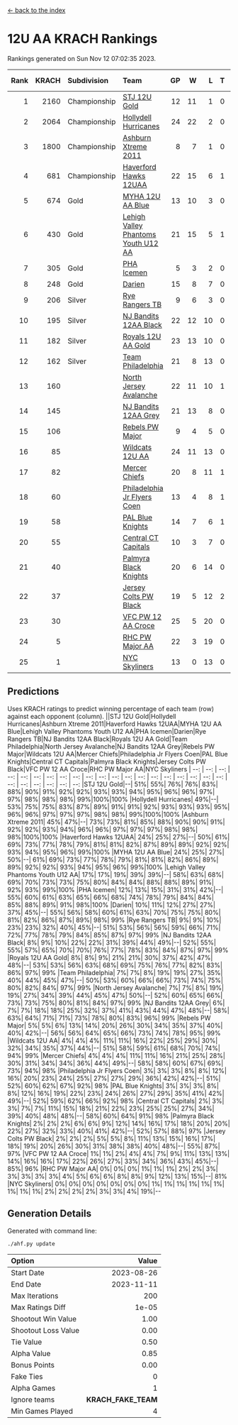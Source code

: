[<- back to the index](readme.md)
# 12U AA KRACH Rankings
Rankings generated on Sun Nov 12 07:02:35 2023.

Rank|KRACH|Subdivision|Team|GP|W|L|T|OTW|OTL|SoS|Exp Wins|Win Diff
---:|---:|:---|:---|---:|---:|---:|---:|---:|---:|---:|---:|---:
1|2160|Championship|[STJ 12U Gold](https://gamesheetstats.com/seasons/3659/teams/141122/schedule)|12|11|1|0|1|0|234|11.8|-0.0
2|2064|Championship|[Hollydell Hurricanes](https://gamesheetstats.com/seasons/3659/teams/141133/schedule)|24|22|2|0|4|0|238|22.8|-0.0
3|1800|Championship|[Ashburn Xtreme 2011](https://gamesheetstats.com/seasons/3659/teams/141121/schedule)|8|7|1|0|0|0|370|7.8|-0.0
4|681|Championship|[Haverford Hawks 12UAA](https://gamesheetstats.com/seasons/3659/teams/141127/schedule)|22|15|6|1|1|2|581|16.3|-0.0
5|674|Gold|[MYHA 12U AA Blue](https://gamesheetstats.com/seasons/3659/teams/141123/schedule)|13|10|3|0|1|1|312|10.9|0.0
6|430|Gold|[Lehigh Valley Phantoms Youth U12 AA](https://gamesheetstats.com/seasons/3659/teams/141129/schedule)|21|15|5|1|0|0|299|16.4|0.0
7|305|Gold|[PHA Icemen](https://gamesheetstats.com/seasons/3659/teams/141145/schedule)|5|3|2|0|0|0|249|3.9|0.0
8|248|Gold|[Darien](https://gamesheetstats.com/seasons/3659/teams/141125/schedule)|15|8|7|0|1|1|440|8.9|0.0
9|206|Silver|[Rye Rangers TB](https://gamesheetstats.com/seasons/3659/teams/141140/schedule)|9|6|3|0|0|1|108|6.9|0.0
10|195|Silver|[NJ Bandits 12AA Black](https://gamesheetstats.com/seasons/3659/teams/141126/schedule)|22|12|10|0|0|1|415|12.9|0.0
11|182|Silver|[Royals 12U AA Gold](https://gamesheetstats.com/seasons/3659/teams/141142/schedule)|23|13|10|0|2|0|348|13.9|0.0
12|162|Silver|[Team Philadelphia](https://gamesheetstats.com/seasons/3659/teams/141128/schedule)|21|8|13|0|2|3|668|8.9|0.0
13|160||[North Jersey Avalanche](https://gamesheetstats.com/seasons/3659/teams/141137/schedule)|22|11|10|1|1|2|272|12.4|0.0
14|145||[NJ Bandits 12AA Grey](https://gamesheetstats.com/seasons/3659/teams/141134/schedule)|21|13|8|0|1|1|201|13.9|0.0
15|106||[Rebels PW Major](https://gamesheetstats.com/seasons/3659/teams/141138/schedule)|9|4|5|0|1|0|144|4.9|0.0
16|85||[Wildcats 12U AA](https://gamesheetstats.com/seasons/3659/teams/141136/schedule)|24|11|13|0|0|0|368|11.9|0.0
17|82||[Mercer Chiefs](https://gamesheetstats.com/seasons/3659/teams/141135/schedule)|20|8|11|1|1|1|329|9.4|0.0
18|60||[Philadelphia Jr Flyers Coen](https://gamesheetstats.com/seasons/3659/teams/141143/schedule)|13|4|8|1|0|0|453|5.4|0.0
19|58||[PAL Blue Knights](https://gamesheetstats.com/seasons/3659/teams/141139/schedule)|14|7|6|1|0|1|74|8.4|0.0
20|55||[Central CT Capitals](https://gamesheetstats.com/seasons/3659/teams/141124/schedule)|10|3|7|0|0|2|355|3.9|0.0
21|40||[Palmyra Black Knights](https://gamesheetstats.com/seasons/3659/teams/141130/schedule)|20|6|14|0|1|1|482|6.9|0.0
22|37||[Jersey Colts PW Black](https://gamesheetstats.com/seasons/3659/teams/141141/schedule)|19|5|12|2|0|0|158|6.9|0.0
23|30||[VFC PW 12 AA Croce](https://gamesheetstats.com/seasons/3659/teams/141131/schedule)|25|5|20|0|1|1|685|5.9|0.0
24|5||[RHC PW Major AA](https://gamesheetstats.com/seasons/3659/teams/141132/schedule)|22|3|19|0|0|0|272|3.9|0.0
25|1||[NYC Skyliners](https://gamesheetstats.com/seasons/3659/teams/141144/schedule)|13|0|13|0|0|0|127|0.9|0.0

## Predictions
Uses KRACH ratings to predict winning percentage of each team (row) against each opponent (column).
||STJ 12U Gold|Hollydell Hurricanes|Ashburn Xtreme 2011|Haverford Hawks 12UAA|MYHA 12U AA Blue|Lehigh Valley Phantoms Youth U12 AA|PHA Icemen|Darien|Rye Rangers TB|NJ Bandits 12AA Black|Royals 12U AA Gold|Team Philadelphia|North Jersey Avalanche|NJ Bandits 12AA Grey|Rebels PW Major|Wildcats 12U AA|Mercer Chiefs|Philadelphia Jr Flyers Coen|PAL Blue Knights|Central CT Capitals|Palmyra Black Knights|Jersey Colts PW Black|VFC PW 12 AA Croce|RHC PW Major AA|NYC Skyliners
| --: | --: | --: | --: | --: | --: | --: | --: | --: | --: | --: | --: | --: | --: | --: | --: | --: | --: | --: | --: | --: | --: | --: | --: | --: | --: 
|STJ 12U Gold|--| 51%| 55%| 76%| 76%| 83%| 88%| 90%| 91%| 92%| 92%| 93%| 93%| 94%| 95%| 96%| 96%| 97%| 97%| 98%| 98%| 98%| 99%|100%|100%
|Hollydell Hurricanes| 49%|--| 53%| 75%| 75%| 83%| 87%| 89%| 91%| 91%| 92%| 93%| 93%| 93%| 95%| 96%| 96%| 97%| 97%| 97%| 98%| 98%| 99%|100%|100%
|Ashburn Xtreme 2011| 45%| 47%|--| 73%| 73%| 81%| 85%| 88%| 90%| 90%| 91%| 92%| 92%| 93%| 94%| 96%| 96%| 97%| 97%| 97%| 98%| 98%| 98%|100%|100%
|Haverford Hawks 12UAA| 24%| 25%| 27%|--| 50%| 61%| 69%| 73%| 77%| 78%| 79%| 81%| 81%| 82%| 87%| 89%| 89%| 92%| 92%| 93%| 94%| 95%| 96%| 99%|100%
|MYHA 12U AA Blue| 24%| 25%| 27%| 50%|--| 61%| 69%| 73%| 77%| 78%| 79%| 81%| 81%| 82%| 86%| 89%| 89%| 92%| 92%| 93%| 94%| 95%| 96%| 99%|100%
|Lehigh Valley Phantoms Youth U12 AA| 17%| 17%| 19%| 39%| 39%|--| 58%| 63%| 68%| 69%| 70%| 73%| 73%| 75%| 80%| 84%| 84%| 88%| 88%| 89%| 91%| 92%| 93%| 99%|100%
|PHA Icemen| 12%| 13%| 15%| 31%| 31%| 42%|--| 55%| 60%| 61%| 63%| 65%| 66%| 68%| 74%| 78%| 79%| 84%| 84%| 85%| 88%| 89%| 91%| 98%|100%
|Darien| 10%| 11%| 12%| 27%| 27%| 37%| 45%|--| 55%| 56%| 58%| 60%| 61%| 63%| 70%| 75%| 75%| 80%| 81%| 82%| 86%| 87%| 89%| 98%| 99%
|Rye Rangers TB|  9%|  9%| 10%| 23%| 23%| 32%| 40%| 45%|--| 51%| 53%| 56%| 56%| 59%| 66%| 71%| 72%| 77%| 78%| 79%| 84%| 85%| 87%| 97%| 99%
|NJ Bandits 12AA Black|  8%|  9%| 10%| 22%| 22%| 31%| 39%| 44%| 49%|--| 52%| 55%| 55%| 57%| 65%| 70%| 70%| 76%| 77%| 78%| 83%| 84%| 87%| 97%| 99%
|Royals 12U AA Gold|  8%|  8%|  9%| 21%| 21%| 30%| 37%| 42%| 47%| 48%|--| 53%| 53%| 56%| 63%| 68%| 69%| 75%| 76%| 77%| 82%| 83%| 86%| 97%| 99%
|Team Philadelphia|  7%|  7%|  8%| 19%| 19%| 27%| 35%| 40%| 44%| 45%| 47%|--| 50%| 53%| 60%| 66%| 66%| 73%| 74%| 75%| 80%| 82%| 84%| 97%| 99%
|North Jersey Avalanche|  7%|  7%|  8%| 19%| 19%| 27%| 34%| 39%| 44%| 45%| 47%| 50%|--| 52%| 60%| 65%| 66%| 73%| 73%| 75%| 80%| 81%| 84%| 97%| 99%
|NJ Bandits 12AA Grey|  6%|  7%|  7%| 18%| 18%| 25%| 32%| 37%| 41%| 43%| 44%| 47%| 48%|--| 58%| 63%| 64%| 71%| 71%| 73%| 78%| 80%| 83%| 96%| 99%
|Rebels PW Major|  5%|  5%|  6%| 13%| 14%| 20%| 26%| 30%| 34%| 35%| 37%| 40%| 40%| 42%|--| 56%| 56%| 64%| 65%| 66%| 73%| 74%| 78%| 95%| 99%
|Wildcats 12U AA|  4%|  4%|  4%| 11%| 11%| 16%| 22%| 25%| 29%| 30%| 32%| 34%| 35%| 37%| 44%|--| 51%| 58%| 59%| 61%| 68%| 70%| 74%| 94%| 99%
|Mercer Chiefs|  4%|  4%|  4%| 11%| 11%| 16%| 21%| 25%| 28%| 30%| 31%| 34%| 34%| 36%| 44%| 49%|--| 58%| 58%| 60%| 67%| 69%| 73%| 94%| 98%
|Philadelphia Jr Flyers Coen|  3%|  3%|  3%|  8%|  8%| 12%| 16%| 20%| 23%| 24%| 25%| 27%| 27%| 29%| 36%| 42%| 42%|--| 51%| 52%| 60%| 62%| 67%| 92%| 98%
|PAL Blue Knights|  3%|  3%|  3%|  8%|  8%| 12%| 16%| 19%| 22%| 23%| 24%| 26%| 27%| 29%| 35%| 41%| 42%| 49%|--| 52%| 59%| 62%| 66%| 92%| 98%
|Central CT Capitals|  2%|  3%|  3%|  7%|  7%| 11%| 15%| 18%| 21%| 22%| 23%| 25%| 25%| 27%| 34%| 39%| 40%| 48%| 48%|--| 58%| 60%| 64%| 91%| 98%
|Palmyra Black Knights|  2%|  2%|  2%|  6%|  6%|  9%| 12%| 14%| 16%| 17%| 18%| 20%| 20%| 22%| 27%| 32%| 33%| 40%| 41%| 42%|--| 52%| 57%| 88%| 97%
|Jersey Colts PW Black|  2%|  2%|  2%|  5%|  5%|  8%| 11%| 13%| 15%| 16%| 17%| 18%| 19%| 20%| 26%| 30%| 31%| 38%| 38%| 40%| 48%|--| 55%| 87%| 97%
|VFC PW 12 AA Croce|  1%|  1%|  2%|  4%|  4%|  7%|  9%| 11%| 13%| 13%| 14%| 16%| 16%| 17%| 22%| 26%| 27%| 33%| 34%| 36%| 43%| 45%|--| 85%| 96%
|RHC PW Major AA|  0%|  0%|  0%|  1%|  1%|  1%|  2%|  2%|  3%|  3%|  3%|  3%|  3%|  4%|  5%|  6%|  6%|  8%|  8%|  9%| 12%| 13%| 15%|--| 81%
|NYC Skyliners|  0%|  0%|  0%|  0%|  0%|  0%|  0%|  1%|  1%|  1%|  1%|  1%|  1%|  1%|  1%|  1%|  2%|  2%|  2%|  2%|  3%|  3%|  4%| 19%|--

## Generation Details

Generated with command line:
```
./ahf.py update
```

| Option | Value |
| :----- | ----: |
| Start Date | 2023-08-26 |
| End Date | 2023-11-11 |
| Max Iterations | 200 |
| Max Ratings Diff | 1e-05 |
| Shootout Win Value | 1.00 |
| Shootout Loss Value | 0.00 |
| Tie Value | 0.50 |
| Alpha Value | 0.85 |
| Bonus Points | 0.00 |
| Fake Ties | 0 |
| Alpha Games | 1 |
| Ignore teams | __KRACH_FAKE_TEAM__ |
| Min Games Played | 4 |

